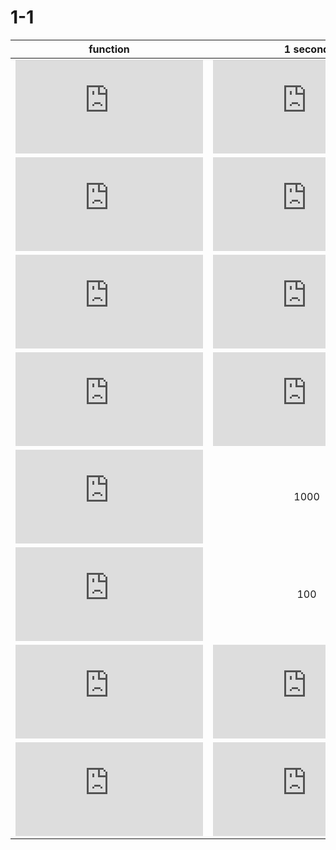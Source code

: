 # 1-1
| function | 1 second |
|  :---:   |   :---:  |
| ![equation](https://latex.codecogs.com/svg.latex?%5Clg%7Bn%7D) | ![equation](https://latex.codecogs.com/svg.latex?2%5E%7B1000000%7D) |
| ![equation](https://latex.codecogs.com/svg.latex?%5Csqrt%7Bn%7D) | ![equation](https://latex.codecogs.com/svg.latex?10%5E%7B12%7D) |
| ![equation](https://latex.codecogs.com/svg.latex?n) | ![equation](https://latex.codecogs.com/svg.latex?10%5E6) |
| ![equation](https://latex.codecogs.com/svg.latex?n%5Clg%7Bn%7D) | ![equation](https://latex.codecogs.com/svg.latex?%5Capprox%201201.1) |
| ![equation](https://latex.codecogs.com/svg.latex?n%5E2) | 1000 |
| ![equation](https://latex.codecogs.com/svg.latex?n%5E3) | 100 |
| ![equation](https://latex.codecogs.com/svg.latex?2%5En) | ![equation](https://latex.codecogs.com/svg.latex?%5Capprox%2019.932) |
| ![equation](https://latex.codecogs.com/svg.latex?n%21) | ![equation](https://latex.codecogs.com/svg.latex?%5Capprox%209.4456) |
